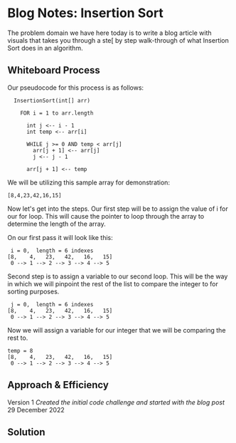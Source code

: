 # Blog Notes: Insertion Sort

The problem domain we have here today is to write a blog article with visuals that takes you through a ste[ by step walk-through of what Insertion Sort does in an
algorithm.

## Whiteboard Process

Our pseudocode for this process is as follows:
```
  InsertionSort(int[] arr)

    FOR i = 1 to arr.length

      int j <-- i - 1
      int temp <-- arr[i]

      WHILE j >= 0 AND temp < arr[j]
        arr[j + 1] <-- arr[j]
        j <-- j - 1

      arr[j + 1] <-- temp
```

We will be utilizing this sample array for demonstration:

```
[8,4,23,42,16,15]
```

Now let's get into the steps. Our first step will be to assign the value of i for our for loop.  This will cause the
pointer to loop through the array to determine the length of the array.

On our first pass it will look like this:

```
 i = 0,  length = 6 indexes
[8,    4,   23,   42,   16,   15]
 0 --> 1 --> 2 --> 3 --> 4 --> 5
```

Second step is to assign a variable to our second loop.  This will be the way in which we will pinpoint the rest of the
list to compare the integer to for sorting purposes.

```
 j = 0,  length = 6 indexes
[8,    4,   23,   42,   16,   15]
 0 --> 1 --> 2 --> 3 --> 4 --> 5
```

Now we will assign a variable for our integer that we will be comparing the rest to.

```
temp = 8
[8,    4,   23,   42,   16,   15]
 0 --> 1 --> 2 --> 3 --> 4 --> 5
```

## Approach & Efficiency
Version 1 *Created the initial code challenge and started with the blog post* 29 December 2022
<!-- What approach did you take? Why? What is the Big O space/time for this approach? -->

## Solution
<!-- Show how to run your code, and examples of it in action -->
